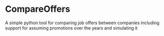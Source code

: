 # CompareOffers
A simple python tool for comparing job offers between companies including support for assuming promotions over the years and simulating it
